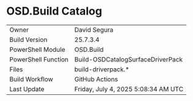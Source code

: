 ﻿# OSD.Build Catalog

| | |
|-|-|
| Owner | David Segura |
| Build Version | 25.7.3.4 |
| PowerShell Module | OSD.Build |
| PowerShell Function | Build-OSDCatalogSurfaceDriverPack |
| Files | build-driverpack.* |
| Build Workflow | GitHub Actions |
| Last Update | Friday, July 4, 2025 5:08:34 AM UTC |
